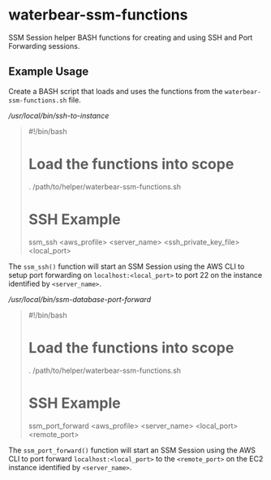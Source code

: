 # waterbear-ssm-functions

SSM Session helper BASH functions for creating and using SSH and Port Forwarding sessions.

## Example Usage

Create a BASH script that loads and uses the functions from the `waterbear-ssm-functions.sh` file.

*_/usr/local/bin/ssh-to-instance_*

>#!/bin/bash
>
> # Load the functions into scope
> . /path/to/helper/waterbear-ssm-functions.sh
> 
> # SSH Example
> ssm_ssh <aws_profile> <server_name> <ec2 user> <ssh_private_key_file> <local_port>

The `ssm_ssh()` function will start an SSM Session using the AWS CLI to setup port forwarding on `localhost:<local_port>` to port 22 on the instance identified by `<server_name>`.

*_/usr/local/bin/ssm-database-port-forward_*

>#!/bin/bash
>
> # Load the functions into scope
> . /path/to/helper/waterbear-ssm-functions.sh
>
> # SSH Example
> ssm_port_forward <aws_profile> <server_name> <local_port> <remote_port>

The `ssm_port_forward()` function will start an SSM Session using the AWS CLI to port forward `localhost:<local_port>` to the `<remote_port>` on the EC2 instance identified by `<server_name>`.






